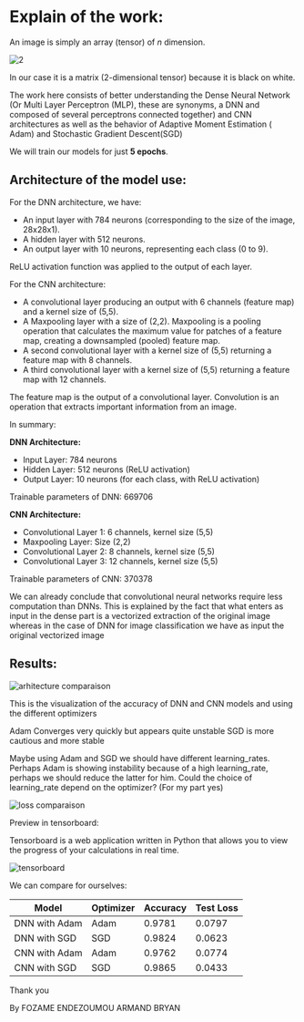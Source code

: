 # Explain of the work:

An image is simply an array (tensor) of $n$ dimension.

![2](https://github.com/Bryan-Foxy/mnist_understanding/assets/67081376/1207137b-aaa7-4eb7-a5d2-e67a7531a49e)

In our case it is a matrix (2-dimensional tensor) because it is black on white.

The work here consists of better understanding the Dense Neural Network (Or Multi Layer Perceptron (MLP), these are synonyms, a DNN and composed of several perceptrons connected together) and CNN architectures as well as the behavior of Adaptive Moment Estimation ( Adam) and Stochastic Gradient Descent(SGD)

We will train our models for just **5 epochs**.


## Architecture of the model use:
For the DNN architecture, we have:

- An input layer with 784 neurons (corresponding to the size of the image, 28x28x1).
- A hidden layer with 512 neurons.
- An output layer with 10 neurons, representing each class (0 to 9).

ReLU activation function was applied to the output of each layer.

For the CNN architecture:

- A convolutional layer producing an output with 6 channels (feature map) and a kernel size of (5,5).
- A Maxpooling layer with a size of (2,2). Maxpooling is a pooling operation that calculates the maximum value for patches of a feature map, creating a downsampled (pooled) feature map.
- A second convolutional layer with a kernel size of (5,5) returning a feature map with 8 channels.
- A third convolutional layer with a kernel size of (5,5) returning a feature map with 12 channels.

The feature map is the output of a convolutional layer. Convolution is an operation that extracts important information from an image.

In summary:

**DNN Architecture:**
- Input Layer: 784 neurons
- Hidden Layer: 512 neurons (ReLU activation)
- Output Layer: 10 neurons (for each class, with ReLU activation)

Trainable parameters of DNN: 669706

**CNN Architecture:**
- Convolutional Layer 1: 6 channels, kernel size (5,5)
- Maxpooling Layer: Size (2,2)
- Convolutional Layer 2: 8 channels, kernel size (5,5)
- Convolutional Layer 3: 12 channels, kernel size (5,5)

Trainable parameters of CNN: 370378

We can already conclude that convolutional neural networks require less computation than DNNs. This is explained by the fact that what enters as input in the dense part is a vectorized extraction of the original image whereas in the case of DNN for image classification we have as input the original vectorized image

## Results:

![arhitecture  comparaison](https://github.com/Bryan-Foxy/mnist_understanding/assets/67081376/3038021a-380d-4a74-a809-be79ecdc2169)

This is the visualization of the accuracy of DNN and CNN models and using the different optimizers

Adam Converges very quickly but appears quite unstable
SGD is more cautious and more stable

Maybe using Adam and SGD we should have different learning_rates.
Perhaps Adam is showing instability because of a high learning_rate, perhaps we should reduce the latter for him.
Could the choice of learning_rate depend on the optimizer? (For my part yes)

![loss comparaison](https://github.com/Bryan-Foxy/mnist_understanding/assets/67081376/14b53728-893e-4e5c-9e22-29e7feccc30b)


Preview in tensorboard:

Tensorboard is a web application written in Python that allows you to view the progress of your calculations in real time.

![tensorboard](https://github.com/Bryan-Foxy/mnist_understanding/assets/67081376/ae9e3903-5bf6-4023-8a8a-9d6e6d8bdcbf)


We can compare for ourselves:

| Model              | Optimizer | Accuracy | Test Loss |
|--------------------|-----------|----------|-----------|
| DNN with Adam      | Adam      | 0.9781   | 0.0797    |
| DNN with SGD       | SGD       | 0.9824   | 0.0623    |
| CNN with Adam      | Adam      | 0.9762   | 0.0774    |
| CNN with SGD       | SGD       | 0.9865   | 0.0433    |


Thank you

By FOZAME ENDEZOUMOU ARMAND BRYAN

